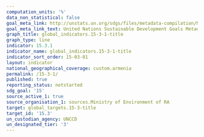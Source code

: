 ```yaml
---
computation_units: '%'
data_non_statistical: false
goal_meta_link: http://unstats.un.org/sdgs/files/metadata-compilation/Metadata-Goal-15.pdf
goal_meta_link_text: United Nations Sustainable Development Goals Metadata (pdf 456kB)
graph_title: global_indicators.15-3-1-title
graph_type: line
indicator: 15.3.1
indicator_name: global_indicators.15-3-1-title
indicator_sort_order: 15-03-01
layout: indicator
national_geographical_coverage: custom.armenia
permalink: /15-3-1/
published: true
reporting_status: notstarted
sdg_goal: '15'
source_active_1: true
source_organisation_1: sources.Ministry of Environment of RA
target: global_targets.15-3-title
target_id: '15.3'
un_custodian_agency: UNCCD
un_designated_tier: '3'
---
```


